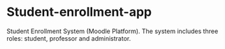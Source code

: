 # Student-enrollment-app

Student Enrollment System (Moodle Platform). The system includes three roles: student, professor and administrator.






